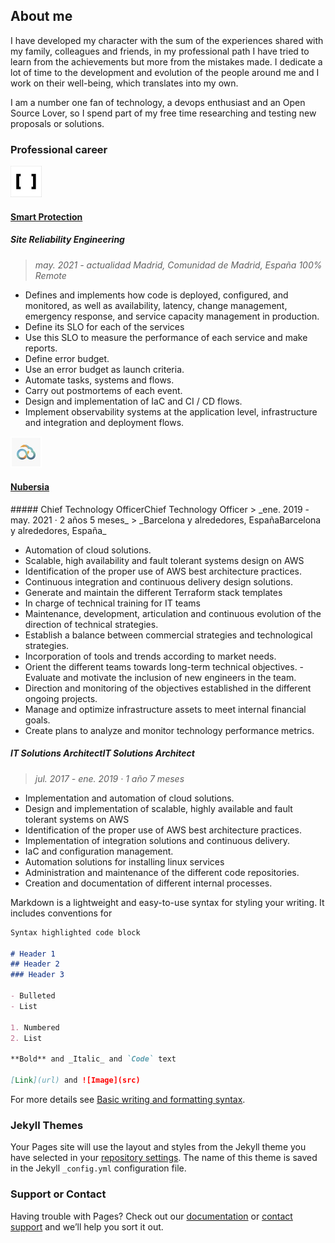 ## About me

I have developed my character with the sum of the experiences shared with my family, colleagues and friends, in my professional path I have tried to learn from the achievements but more from the mistakes made. I dedicate a lot of time to the development and evolution of the people around me and I work on their well-being, which translates into my own.

I am a number one fan of technology, a devops enthusiast and an Open Source Lover, so I spend part of my free time researching and testing new proposals or solutions.

### Professional career

![Smart Protection](/assets/images/smart-protection.png) 
#### [Smart Protection](https://smartprotection.com/es/) 

##### Site Reliability Engineering
> _may. 2021 - actualidad_
> _Madrid, Comunidad de Madrid, España_
> _100% Remote_

- Defines and implements how code is deployed, configured, and monitored, as well as availability, latency, change management, emergency response, and service capacity management in production.
- Define its SLO for each of the services
- Use this SLO to measure the performance of each service and make reports.
- Define error budget.
- Use an error budget as launch criteria.
- Automate tasks, systems and flows.
- Carry out postmortems of each event.
- Design and implementation of IaC and CI / CD flows.
- Implement observability systems at the application level, infrastructure and integration and deployment flows.


<img src="assets/images/nubersia.png" alt="Nubersia"> 
<h4><a href="https://www.nubersia.com/es/">Nubersia</a></h4>
</p>
##### Chief Technology OfficerChief Technology Officer
> _ene. 2019 - may. 2021 · 2 años 5 meses_
> _Barcelona y alrededores, EspañaBarcelona y alrededores, España_

- Automation of cloud solutions.
- Scalable, high availability and fault tolerant systems design on AWS
- Identification of the proper use of AWS best architecture practices.
- Continuous integration and continuous delivery design solutions.
- Generate and maintain the different Terraform stack templates
- In charge of technical training for IT teams
- Maintenance, development, articulation and continuous evolution of the direction of technical strategies.
- Establish a balance between commercial strategies and technological strategies.
- Incorporation of tools and trends according to market needs.
- Orient the different teams towards long-term technical objectives. - Evaluate and motivate the inclusion of new engineers in the team.
- Direction and monitoring of the objectives established in the different ongoing projects.
- Manage and optimize infrastructure assets to meet internal financial goals.
- Create plans to analyze and monitor technology performance metrics.

##### IT Solutions ArchitectIT Solutions Architect
> _jul. 2017 - ene. 2019 · 1 año 7 meses_

- Implementation and automation of cloud solutions.
- Design and implementation of scalable, highly available and fault tolerant systems on AWS
- Identification of the proper use of AWS best architecture practices.
- Implementation of integration solutions and continuous delivery.
- IaC and configuration management.
- Automation solutions for installing linux services
- Administration and maintenance of the different code repositories.
- Creation and documentation of different internal processes.


Markdown is a lightweight and easy-to-use syntax for styling your writing. It includes conventions for

```markdown
Syntax highlighted code block

# Header 1
## Header 2
### Header 3

- Bulleted
- List

1. Numbered
2. List

**Bold** and _Italic_ and `Code` text

[Link](url) and ![Image](src)
```

For more details see [Basic writing and formatting syntax](https://docs.github.com/en/github/writing-on-github/getting-started-with-writing-and-formatting-on-github/basic-writing-and-formatting-syntax).

### Jekyll Themes

Your Pages site will use the layout and styles from the Jekyll theme you have selected in your [repository settings](https://github.com/reinaldoleon/bio/settings/pages). The name of this theme is saved in the Jekyll `_config.yml` configuration file.

### Support or Contact

Having trouble with Pages? Check out our [documentation](https://docs.github.com/categories/github-pages-basics/) or [contact support](https://support.github.com/contact) and we’ll help you sort it out.
